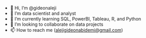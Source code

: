 - 👋 Hi, I’m @gideonaleji
- 👀 I’m data scientist and analyst
- 🌱 I’m currently learning SQL, PowerBI, Tableau, R, and Python
- 💞️ I’m looking to collaborate on data projects
- 📫 How to reach me (alejigideonabidemi@gmail.com)

<!---
DamilareAleji/DamilareAleji is a ✨ special ✨ repository because its `README.md` (this file) appears on your GitHub profile.
You can click the Preview link to take a look at your changes.
--->
